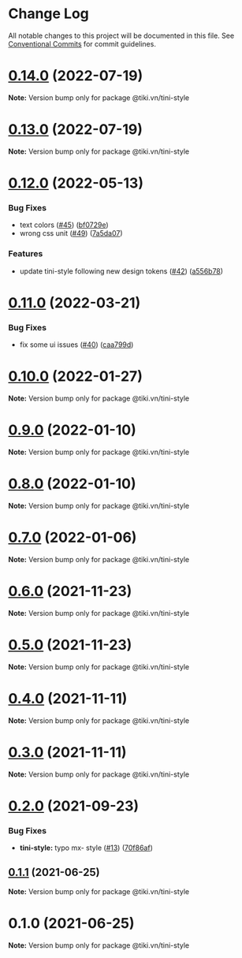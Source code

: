 # Change Log

All notable changes to this project will be documented in this file.
See [Conventional Commits](https://conventionalcommits.org) for commit guidelines.

# [0.14.0](https://github.com/tikivn/tiny-ui/compare/@tiki.vn/tini-style@0.13.0...@tiki.vn/tini-style@0.14.0) (2022-07-19)

**Note:** Version bump only for package @tiki.vn/tini-style





# [0.13.0](https://github.com/tikivn/tiny-ui/compare/@tiki.vn/tini-style@0.12.0...@tiki.vn/tini-style@0.13.0) (2022-07-19)

**Note:** Version bump only for package @tiki.vn/tini-style





# [0.12.0](https://github.com/tikivn/tiny-ui/compare/@tiki.vn/tini-style@0.11.0...@tiki.vn/tini-style@0.12.0) (2022-05-13)


### Bug Fixes

* text colors ([#45](https://github.com/tikivn/tiny-ui/issues/45)) ([bf0729e](https://github.com/tikivn/tiny-ui/commit/bf0729e00747e0d9575768750e42b591c25cb943))
* wrong css unit ([#49](https://github.com/tikivn/tiny-ui/issues/49)) ([7a5da07](https://github.com/tikivn/tiny-ui/commit/7a5da07830c0bab900efc35a7ac27a64e038d8c0))


### Features

* update tini-style following new design tokens ([#42](https://github.com/tikivn/tiny-ui/issues/42)) ([a556b78](https://github.com/tikivn/tiny-ui/commit/a556b78c7d1c04efdc442125e3ff8496f5757297))





# [0.11.0](https://github.com/tikivn/tiny-ui/compare/@tiki.vn/tini-style@0.10.0...@tiki.vn/tini-style@0.11.0) (2022-03-21)


### Bug Fixes

* fix some ui issues ([#40](https://github.com/tikivn/tiny-ui/issues/40)) ([caa799d](https://github.com/tikivn/tiny-ui/commit/caa799d025169f75e618cc1cadb3d206e81d94db))





# [0.10.0](https://github.com/tikivn/tiny-ui/compare/@tiki.vn/tini-style@0.9.0...@tiki.vn/tini-style@0.10.0) (2022-01-27)

**Note:** Version bump only for package @tiki.vn/tini-style





# [0.9.0](https://github.com/tikivn/tiny-ui/compare/@tiki.vn/tini-style@0.8.0...@tiki.vn/tini-style@0.9.0) (2022-01-10)

**Note:** Version bump only for package @tiki.vn/tini-style





# [0.8.0](https://github.com/tikivn/tiny-ui/compare/@tiki.vn/tini-style@0.7.0...@tiki.vn/tini-style@0.8.0) (2022-01-10)

**Note:** Version bump only for package @tiki.vn/tini-style





# [0.7.0](https://github.com/tikivn/tiny-ui/compare/@tiki.vn/tini-style@0.6.0...@tiki.vn/tini-style@0.7.0) (2022-01-06)

**Note:** Version bump only for package @tiki.vn/tini-style





# [0.6.0](https://github.com/tikivn/tiny-ui/compare/@tiki.vn/tini-style@0.5.0...@tiki.vn/tini-style@0.6.0) (2021-11-23)

**Note:** Version bump only for package @tiki.vn/tini-style





# [0.5.0](https://github.com/tikivn/tiny-ui/compare/@tiki.vn/tini-style@0.4.0...@tiki.vn/tini-style@0.5.0) (2021-11-23)

**Note:** Version bump only for package @tiki.vn/tini-style





# [0.4.0](https://github.com/tikivn/tiny-ui/compare/@tiki.vn/tini-style@0.3.0...@tiki.vn/tini-style@0.4.0) (2021-11-11)

**Note:** Version bump only for package @tiki.vn/tini-style





# [0.3.0](https://github.com/tikivn/tiny-ui/compare/@tiki.vn/tini-style@0.2.0...@tiki.vn/tini-style@0.3.0) (2021-11-11)

**Note:** Version bump only for package @tiki.vn/tini-style





# [0.2.0](https://github.com/tikivn/tini-ui/compare/@tiki.vn/tini-style@0.1.1...@tiki.vn/tini-style@0.2.0) (2021-09-23)


### Bug Fixes

* **tini-style:** typo mx- style ([#13](https://github.com/tikivn/tini-ui/issues/13)) ([70f86af](https://github.com/tikivn/tini-ui/commit/70f86afa205f5d9ac031bdffdb356954fa42cc91))





## [0.1.1](https://github.com/tikivn/tini-style/compare/@tiki.vn/tini-style@0.1.0...@tiki.vn/tini-style@0.1.1) (2021-06-25)

**Note:** Version bump only for package @tiki.vn/tini-style





# 0.1.0 (2021-06-25)

**Note:** Version bump only for package @tiki.vn/tini-style
